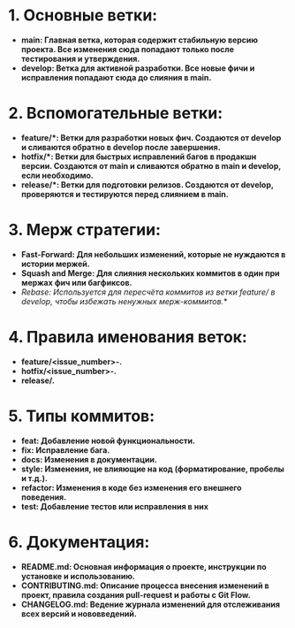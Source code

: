 # 1. Основные ветки:

- **main: Главная ветка, которая содержит стабильную версию проекта. Все изменения сюда попадают только после тестирования и утверждения.**
- **develop: Ветка для активной разработки. Все новые фичи и исправления попадают сюда до слияния в main.**

# 2. Вспомогательные ветки:

- **feature/*: Ветки для разработки новых фич. Создаются от develop и сливаются обратно в develop после завершения.**
- **hotfix/*: Ветки для быстрых исправлений багов в продакшн версии. Создаются от main и сливаются обратно в main и develop, если необходимо.**
- **release/*: Ветки для подготовки релизов. Создаются от develop, проверяются и тестируются перед слиянием в main.**

# 3. Мерж стратегии:

- **Fast-Forward: Для небольших изменений, которые не нуждаются в истории мержей.**
- **Squash and Merge: Для слияния нескольких коммитов в один при мержах фич или багфиксов.**
- **Rebase: Используется для пересчёта коммитов из ветки feature/* в develop, чтобы избежать ненужных мерж-коммитов.**

# 4. Правила именования веток:

- **feature/<issue_number>-<short-description>.**
- **hotfix/<issue_number>-<short-description>.**
- **release/<version>.**

# 5. Типы коммитов:

- **feat: Добавление новой функциональности.**
- **fix: Исправление бага.**
- **docs: Изменения в документации.**
- **style: Изменения, не влияющие на код (форматирование, пробелы и т.д.).**
- **refactor: Изменения в коде без изменения его внешнего поведения.**
- **test: Добавление тестов или исправления в них**

# 6. Документация:

- **README.md: Основная информация о проекте, инструкции по установке и использованию.**
- **CONTRIBUTING.md: Описание процесса внесения изменений в проект, правила создания pull-request и работы с Git Flow.**
- **CHANGELOG.md: Ведение журнала изменений для отслеживания всех версий и нововведений.**
